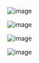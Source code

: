 ![image](https://github.com/web-god/birthday-2/assets/132649294/84e6a93c-71c6-4b0d-b973-ee983554d032)

![image](https://github.com/web-god/birthday-2/assets/132649294/fcb1d417-8262-4e96-b3d6-aa430f553d8e)

![image](https://github.com/web-god/birthday-2/assets/132649294/fd7fd40b-912a-4af8-84e7-b695af4a0e98)

![image](https://github.com/web-god/birthday-2/assets/132649294/36296aa1-3b58-4049-bd19-c26ac7af7a32)
